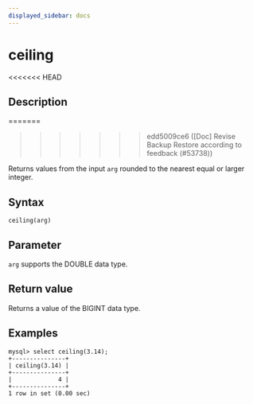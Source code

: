 ```yaml
---
displayed_sidebar: docs
---
```


# ceiling

<<<<<<< HEAD
## Description
=======

>>>>>>> edd5009ce6 ([Doc] Revise Backup Restore according to feedback (#53738))

Returns values from the input `arg` rounded to the nearest equal or larger integer.

## Syntax

```Shell
ceiling(arg)
```

## Parameter

`arg` supports the DOUBLE data type.

## Return value

Returns a value of the BIGINT data type.

## Examples

```Plain
mysql> select ceiling(3.14);
+---------------+
| ceiling(3.14) |
+---------------+
|             4 |
+---------------+
1 row in set (0.00 sec)
```
